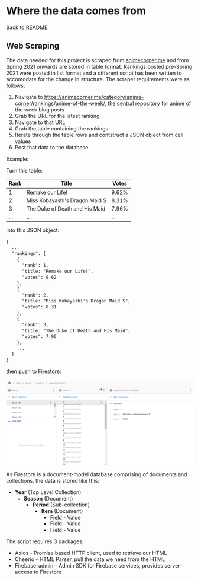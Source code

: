 # Where the data comes from

Back to [README](../README.md)

## Web Scraping

The data needed for this project is scraped from [animecorner.me](https://animecorner.me/category/anime-corner/rankings/) and from Spring 2021 onwards are stored in table format. Rankings posted pre-Spring 2021 were posted in list format and a different script has been written to accomodate for the change in structure. The scraper requirements were as follows:

1. Navigate to https://animecorner.me/category/anime-corner/rankings/anime-of-the-week/, the central repository for anime of the week blog posts
2. Grab the URL for the latest ranking
3. Navigate to that URL
4. Grab the table containing the rankings
5. Iterate through the table rows and contstruct a JSON object from cell values
6. Post that data to the database

Example:

Turn this table:

| **Rank** | **Title**                      | **Votes** |
| -------- | ------------------------------ | --------- |
| 1        | Remake our Life!               | 9.62%     |
| 2        | Miss Kobayashi's Dragon Maid S | 8.31%     |
| 3        | The Duke of Death and His Maid | 7.96%     |
| ...      | ...                            | ...       |

into this JSON object:

```
{
  ...
  "rankings": [
    {
      "rank": 1,
      "title: "Remake our Life!",
      "votes": 9.62
    },
    {
      "rank": 2,
      "title: "Miss Kobayashi's Dragon Maid S",
      "votes": 8.31
    },
    {
      "rank": 3,
      "title: "The Duke of Death and His Maid",
      "votes": 7.96
    },
    ...
  ]
}
```

then push to Firestore:

![Firestore screen snip](../assets/img/snips/firestore-snip.png)

As Firestore is a document-model database comprising of documents and collections, the data is stored like this:

- **Year** (Top Level Collection)
  - **Season** (Document)
    - **Period** (Sub-collection)
      - **Item** (Document)
        - Field - Value
        - Field - Value
        - Field - Value

The script requires 3 packages:

- Axios - Promise based HTTP client, used to retrieve our HTML
- Cheerio - HTML Parser, pull the data we need from the HTML
- Firebase-admin - Admin SDK for Firebase services, provides server-access to Firestore
